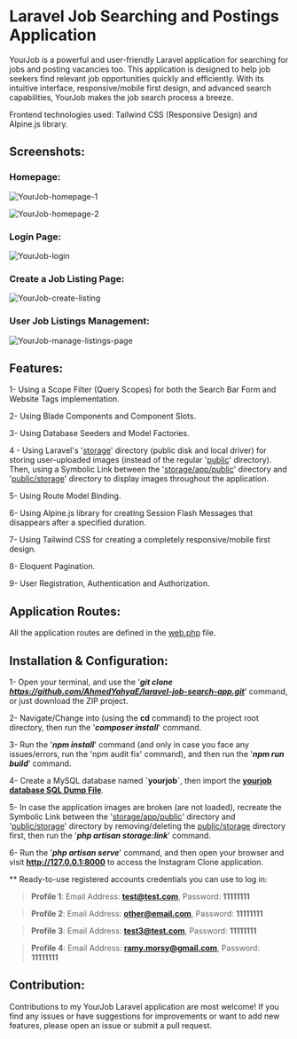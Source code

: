 # Laravel Job Searching and Postings Application
YourJob is a powerful and user-friendly Laravel application for searching for jobs and posting vacancies too. This application is designed to help job seekers find relevant job opportunities quickly and efficiently. With its intuitive interface, responsive/mobile first design, and advanced search capabilities, YourJob makes the job search process a breeze.

Frontend technologies used: Tailwind CSS (Responsive Design) and Alpine.js library.

## Screenshots:
### Homepage:
![YourJob-homepage-1](https://github.com/AhmedYahyaE/laravel-job-search-app/assets/118033266/490a6643-c017-487d-8e04-dbedef494339)

![YourJob-homepage-2](https://github.com/AhmedYahyaE/laravel-job-search-app/assets/118033266/2c2cbf4e-95cf-4697-b185-7feacdfd2256)

### Login Page:
![YourJob-login](https://github.com/AhmedYahyaE/laravel-job-search-app/assets/118033266/9e1d40ba-bd64-43a4-b228-3ed137fa5ddd)

### Create a Job Listing Page:
![YourJob-create-listing](https://github.com/AhmedYahyaE/laravel-job-search-app/assets/118033266/3a908b85-5e20-4c6f-9d99-2f5c5e32eefd)

### User Job Listings Management:
![YourJob-manage-listings-page](https://github.com/AhmedYahyaE/laravel-job-search-app/assets/118033266/9268b566-8286-4401-8d56-204c0b80f98f)

## Features:
1- Using a Scope Filter (Query Scopes) for both the Search Bar Form and Website Tags implementation.

2- Using Blade Components and Component Slots.

3- Using Database Seeders and Model Factories.

4 - Using Laravel's '[storage](storage)' directory (public disk and local driver) for storing user-uploaded images (instead of the regular '[public](public)' directory). Then, using a Symbolic Link between the '[storage/app/public](storage/app/public)' directory and '[public/storage](public/storage)' directory to display images throughout the application.

5- Using Route Model Binding.

6- Using Alpine.js library for creating Session Flash Messages that disappears after a specified duration.

7- Using Tailwind CSS for creating a completely responsive/mobile first design.

8- Eloquent Pagination.

9-  User Registration, Authentication and Authorization.

## Application Routes:
All the application routes are defined in the [web.php](/routes/web.php) file.

## Installation & Configuration:

1- Open your terminal, and use the '***git clone https://github.com/AhmedYahyaE/laravel-job-search-app.git***' command, or just download the ZIP project.

2- Navigate/Change into (using the **cd** command) to the project root directory, then run the '***composer install***' command.

3- Run the '***npm install***' command (and only in case you face any issues/errors, run the 'npm audit fix' command), and then run the '***npm run build***' command.

4- Create a MySQL database named **\`yourjob\`**, then import the **[yourjob database SQL Dump File](<Database - yourjob/yourjob database - SQL Dump File - phpMyAdmin Export.sql>)**.

5- In case the application images are broken (are not loaded), recreate the Symbolic Link between the '[storage/app/public](storage/app/public)' directory and '[public/storage](public/storage)' directory by removing/deleting the [public/storage](public/storage) directory first, then run the '***php artisan storage:link***' command.

6- Run the '***php artisan serve***' command, and then open your browser and visit **http://127.0.0.1:8000** to access the Instagram Clone application.

\*\* Ready-to-use registered accounts credentials you can use to log in:
> **Profile 1**: Email Address: **test@test.com**, Password: **11111111**

> **Profile 2**: Email Address: **other@email.com**, Password: **11111111**
    
> **Profile 3**: Email Address: **test3@test.com**, Password: **11111111**

> **Profile 4**: Email Address: **ramy.morsy@gmail.com**, Password: **11111111**

## Contribution:
Contributions to my YourJob Laravel application are most welcome! If you find any issues or have suggestions for improvements or want to add new features, please open an issue or submit a pull request.
